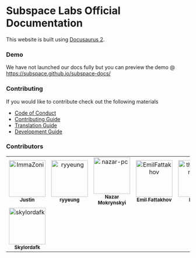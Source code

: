 # Subspace Labs Official Documentation

This website is built using [Docusaurus 2](https://docusaurus.io/).

### Demo

We have not launched our docs fully but you can preview the demo @ https://subspace.github.io/subspace-docs/

### Contributing

If you would like to contribute check out the following materials

- [Code of Conduct](/.github/CODE_OF_CONDUCT.md)
- [Contributing Guide](/.github/CONTRIBUTING.md)
- [Translation Guide](/.github/TRANSLATE.md)
- [Development Guide](/.github/DEVELOPMENT.md)

### Contributors
<!-- readme: contributors -start -->
<table>
<tr>
    <td align="center">
        <a href="https://github.com/ImmaZoni">
            <img src="https://avatars.githubusercontent.com/u/31865152?v=4" width="100;" alt="ImmaZoni"/>
            <br />
            <sub><b>Justin</b></sub>
        </a>
    </td>
    <td align="center">
        <a href="https://github.com/ryyeung">
            <img src="https://avatars.githubusercontent.com/u/97981608?v=4" width="100;" alt="ryyeung"/>
            <br />
            <sub><b>ryyeung</b></sub>
        </a>
    </td>
    <td align="center">
        <a href="https://github.com/nazar-pc">
            <img src="https://avatars.githubusercontent.com/u/928965?v=4" width="100;" alt="nazar-pc"/>
            <br />
            <sub><b>Nazar Mokrynskyi</b></sub>
        </a>
    </td>
    <td align="center">
        <a href="https://github.com/EmilFattakhov">
            <img src="https://avatars.githubusercontent.com/u/66026548?v=4" width="100;" alt="EmilFattakhov"/>
            <br />
            <sub><b>Emil Fattakhov</b></sub>
        </a>
    </td>
    <td align="center">
        <a href="https://github.com/themorgantown">
            <img src="https://avatars.githubusercontent.com/u/50146?v=4" width="100;" alt="themorgantown"/>
            <br />
            <sub><b>Daniel</b></sub>
        </a>
    </td>
    <td align="center">
        <a href="https://github.com/kolima">
            <img src="https://avatars.githubusercontent.com/u/7297942?v=4" width="100;" alt="kolima"/>
            <br />
            <sub><b>Mykola Bezruk</b></sub>
        </a>
    </td></tr>
<tr>
    <td align="center">
        <a href="https://github.com/skylordafk">
            <img src="https://avatars.githubusercontent.com/u/89288441?v=4" width="100;" alt="skylordafk"/>
            <br />
            <sub><b>Skylordafk</b></sub>
        </a>
    </td></tr>
</table>
<!-- readme: contributors -end -->

